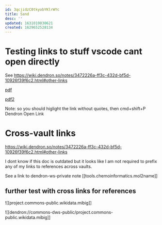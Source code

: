 ```yaml
---
id: 3qcjidzC0tkyobYKlrWYc
title: Sand
desc: ''
updated: 1631010030621
created: 1629652528134
---
```


# Testing links to stuff vscode cant open directly

See https://wiki.dendron.so/notes/3472226a-ff3c-432d-bf5d-10926f39f6c2.html#other-links

[pdf]('/Users/pma/Dropbox/Papers/ABS_Nagoya/UEBT-CentralAmerica-Factsheet-final-nov+2018.pdf')


[pdf2]('~/Dropbox/Papers/ABS_Nagoya/UEBT-CentralAmerica-Factsheet-final-nov+2018.pdf')

Note: so you should higlight the link without quotes, then cmd+shift+P Dendron Open Link


# Cross-vault links

https://wiki.dendron.so/notes/3472226a-ff3c-432d-bf5d-10926f39f6c2.html#other-links

I dont know if this doc is outdated but it looks like I am not required to prefix any of my links to references across vaults.

See a link to dendron-ws-private note [[tools.chemoinformatics.mol2name]]


## further test with cross links for references

![[project.commons-public.wikidata.mibig]]

![[dendron://commons-dws-public/project.commons-public.wikidata.mibig]]
